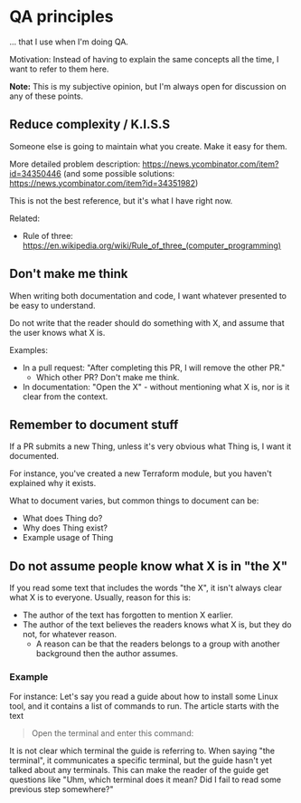 # QA principles

... that I use when I'm doing QA.

Motivation: Instead of having to explain the same concepts all the time, I want to refer to them here.

**Note:** This is my subjective opinion, but I'm always open for discussion on any of these points.

## Reduce complexity / K.I.S.S

Someone else is going to maintain what you create. Make it easy for them.

More detailed problem description: https://news.ycombinator.com/item?id=34350446 (and some possible solutions: https://news.ycombinator.com/item?id=34351982)

This is not the best reference, but it's what I have right now.

Related:
* Rule of three: https://en.wikipedia.org/wiki/Rule_of_three_(computer_programming)

## Don't make me think

When writing both documentation and code, I want whatever presented to be easy to understand.

Do not write that the reader should do something with X, and assume that the user knows what X is.

Examples:
* In a pull request: "After completing this PR, I will remove the other PR."
    * Which other PR? Don't make me think.
* In documentation: "Open the X" - without mentioning what X is, nor is it clear from the context.


## Remember to document stuff

If a PR submits a new Thing, unless it's very obvious what Thing is, I want it documented.

For instance, you've created a new Terraform module, but you haven't explained why it exists.

What to document varies, but common things to document can be:

* What does Thing do?
* Why does Thing exist?
* Example usage of Thing

## Do not assume people know what X is in "the X"

If you read some text that includes the words "the X", it isn't always clear what X is to everyone. Usually, reason for this is:

* The author of the text has forgotten to mention X earlier.
* The author of the text believes the readers knows what X is, but they do not, for whatever reason.
  * A reason can be that the readers belongs to a group with another background then the author assumes.

### Example

For instance: Let's say you read a guide about how to install some Linux tool, and it contains a list of commands to run. The article starts with the text

> Open the terminal and enter this command:

It is not clear which terminal the guide is referring to. When saying "the terminal", it communicates a specific terminal, but the guide hasn't yet talked about any terminals. This can make the reader of the guide get questions like "Uhm, which terminal does it mean? Did I fail to read some previous step somewhere?"

